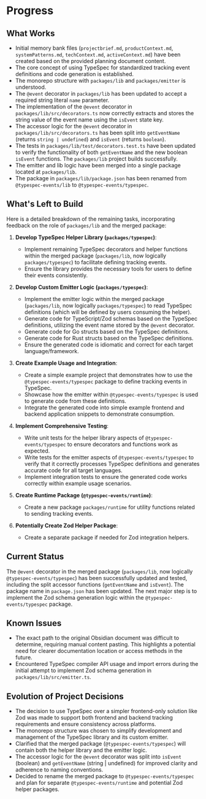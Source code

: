 # Progress

## What Works

- Initial memory bank files (`projectbrief.md`, `productContext.md`, `systemPatterns.md`, `techContext.md`, `activeContext.md`) have been created based on the provided planning document content.
- The core concept of using TypeSpec for standardized tracking event definitions and code generation is established.
- The monorepo structure with `packages/lib` and `packages/emitter` is understood.
- The `@event` decorator in `packages/lib` has been updated to accept a required string literal `name` parameter.
- The implementation of the `@event` decorator in `packages/lib/src/decorators.ts` now correctly extracts and stores the string value of the event name using the `isEvent` state key.
- The accessor logic for the `@event` decorator in `packages/lib/src/decorators.ts` has been split into `getEventName` (returns `string | undefined`) and `isEvent` (returns `boolean`).
- The tests in `packages/lib/test/decorators.test.ts` have been updated to verify the functionality of both `getEventName` and the new boolean `isEvent` functions. The `packages/lib` project builds successfully.
- The emitter and lib logic have been merged into a single package located at `packages/lib`.
- The package in `packages/lib/package.json` has been renamed from `@typespec-events/lib` to `@typespec-events/typespec`.

## What's Left to Build

Here is a detailed breakdown of the remaining tasks, incorporating feedback on the role of `packages/lib` and the merged package:

1.  **Develop TypeSpec Helper Library (`packages/typespec`)**:
    *   Implement remaining TypeSpec decorators and helper functions within the merged package (`packages/lib`, now logically `packages/typespec`) to facilitate defining tracking events.
    *   Ensure the library provides the necessary tools for users to define their events consistently.

2.  **Develop Custom Emitter Logic (`packages/typespec`)**:
    *   Implement the emitter logic within the merged package (`packages/lib`, now logically `packages/typespec`) to read TypeSpec definitions (which will be defined by users consuming the helper).
    *   Generate code for TypeScript/Zod schemas based on the TypeSpec definitions, utilizing the event name stored by the `@event` decorator.
    *   Generate code for Go structs based on the TypeSpec definitions.
    *   Generate code for Rust structs based on the TypeSpec definitions.
    *   Ensure the generated code is idiomatic and correct for each target language/framework.

3.  **Create Example Usage and Integration**:
    *   Create a simple example project that demonstrates how to use the `@typespec-events/typespec` package to define tracking events in TypeSpec.
    *   Showcase how the emitter within `@typespec-events/typespec` is used to generate code from these definitions.
    *   Integrate the generated code into simple example frontend and backend application snippets to demonstrate consumption.

4.  **Implement Comprehensive Testing**:
    *   Write unit tests for the helper library aspects of `@typespec-events/typespec` to ensure decorators and functions work as expected.
    *   Write tests for the emitter aspects of `@typespec-events/typespec` to verify that it correctly processes TypeSpec definitions and generates accurate code for all target languages.
    *   Implement integration tests to ensure the generated code works correctly within example usage scenarios.

5.  **Create Runtime Package (`@typespec-events/runtime`)**:
    *   Create a new package `packages/runtime` for utility functions related to sending tracking events.

6.  **Potentially Create Zod Helper Package**:
    *   Create a separate package if needed for Zod integration helpers.

## Current Status

The `@event` decorator in the merged package (`packages/lib`, now logically `@typespec-events/typespec`) has been successfully updated and tested, including the split accessor functions (`getEventName` and `isEvent`). The package name in `package.json` has been updated. The next major step is to implement the Zod schema generation logic within the `@typespec-events/typespec` package.

## Known Issues

- The exact path to the original Obsidian document was difficult to determine, requiring manual content pasting. This highlights a potential need for clearer documentation location or access methods in the future.
- Encountered TypeSpec compiler API usage and import errors during the initial attempt to implement Zod schema generation in `packages/lib/src/emitter.ts`.

## Evolution of Project Decisions

- The decision to use TypeSpec over a simpler frontend-only solution like Zod was made to support both frontend and backend tracking requirements and ensure consistency across platforms.
- The monorepo structure was chosen to simplify development and management of the TypeSpec library and its custom emitter.
- Clarified that the merged package (`@typespec-events/typespec`) will contain both the helper library and the emitter logic.
- The accessor logic for the `@event` decorator was split into `isEvent` (boolean) and `getEventName` (string | undefined) for improved clarity and adherence to naming conventions.
- Decided to rename the merged package to `@typespec-events/typespec` and plan for separate `@typespec-events/runtime` and potential Zod helper packages.
